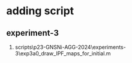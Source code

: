 # adding script

## experiment-3
1. scripts\p23-GNSNi-AGG-2024\experiments-3\exp3a0_draw_IPF_maps_for_initial.m